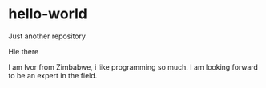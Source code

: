 # hello-world
Just another repository

Hie there

I am Ivor from Zimbabwe, i like programming so much. 
I am looking forward to be an expert in the field.

